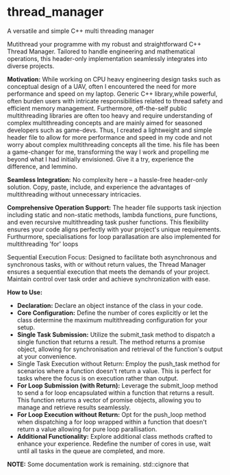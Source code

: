 # thread_manager
A versatile and simple C++ multi threading manager

Mutithread your programme with my robust and straightforward C++ Thread Manager. Tailored to handle engineering and mathematical operations, this header-only implementation seamlessly integrates into diverse projects.

**Motivation:** While working on CPU heavy engineering design tasks such as conceptual design of a UAV, often I encountered the need for more performance and speed on my laptop. Generic C++ <threads> library,while powerful, often burden users with intricate responsibilities related to thread safety and efficient memory management. Furthermore, off-the-self public multithreading libraries are often too heavy and require understanding of complex multithreading concepts and are mainly aimed for seasoned developers such as game-devs. Thus, I created a lightweight and simple header file to allow for more performance and speed in my code and not worry about complex multithreading concepts all the time. his file has been a game-changer for me, transforming the way I work and propelling me beyond what I had initially envisioned. Give it a try, experience the difference, and lemmino.

**Seamless Integration:**
No complexity here – a hassle-free header-only solution. Copy, paste, include, and experience the advantages of multithreading without unnecessary intricacies.

**Comprehensive Operation Support:**
The header file supports task injection including static and non-static methods, lambda functions, pure functions, and even recursive multithreading task pusher functions. This flexibility ensures your code aligns perfectly with your project's unique requirements. Furthurmore, specialisations for loop parallasation are also implemented for multithreading 'for' loops

Sequential Execution Focus:
Designed to facilitate both asynchronous and synchronous tasks, with or without return values, the Thread Manager ensures a sequential execution that meets the demands of your project. Maintain control over task order and achieve synchronization with ease.

**How to Use:**
- **Declaration:** Declare an object instance of the class in your code.
- **Core Configuration:** Define the number of cores explicitly or let the class determine the maximum multithreading configuration for your setup.
- **Single Task Submission:** Utilize the submit_task method to dispatch a single function that returns a result. The method returns a promise object, allowing for synchronisation and retrieval of the function's output at your convenience.
- Single Task Execution without Return: Employ the push_task method for scenarios where a function doesn't return a value. This is perfect for tasks where the focus is on execution rather than output.
- **For Loop Submission (with Return):** Leverage the submit_loop method to send a for loop encapsulated within a function that returns a result. This function returns a vector of promise objects, allowing you to manage and retrieve results seamlessly.
- **For Loop Execution without Return:** Opt for the push_loop method when dispatching a for loop wrapped within a function that doesn't return a value allowing for pure loop parallisation.
- **Additional Functionality:** Explore additional class methods crafted to enhance your experience. Redefine the number of cores in use, wait until all tasks in the queue are completed, and more.

**NOTE:** Some documentation work is remaining. std::cignore that
